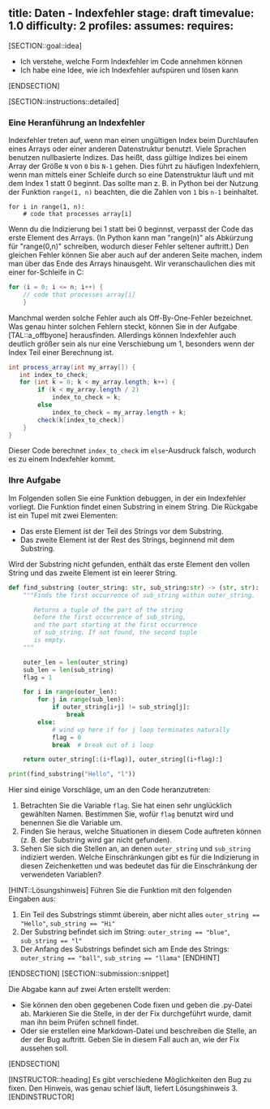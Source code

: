 title: Daten - Indexfehler
stage: draft
timevalue: 1.0
difficulty: 2
profiles:
assumes:
requires:
---
[SECTION::goal::idea]

- Ich verstehe, welche Form Indexfehler im Code annehmen können
- Ich habe eine Idee, wie ich Indexfehler aufspüren und lösen kann

[ENDSECTION]

[SECTION::instructions::detailed]

### Eine Heranführung an Indexfehler

Indexfehler treten auf, wenn man einen ungültigen Index beim Durchlaufen eines Arrays
oder einer anderen Datenstruktur benutzt.
Viele Sprachen benutzen nullbasierte Indizes.
Das heißt, dass gültige Indizes bei einem Array der Größe `N` von `0` bis `N-1` gehen.
Dies führt zu häufigen Indexfehlern, wenn man mittels einer Schleife durch so eine Datenstruktur läuft
und mit dem Index 1 statt 0 beginnt.
Das sollte man z. B. in Python bei der Nutzung der Funktion `range(1, n)` beachten, 
die die Zahlen von `1` bis `n-1` beinhaltet.

```text
for i in range(1, n):
    # code that processes array[i]
```
Wenn du die Indizierung bei 1 statt bei 0 beginnst, 
verpasst der Code das erste Element des Arrays.
(In Python kann man "range(n)" als Abkürzung für "range(0,n)" schreiben, 
wodurch dieser Fehler seltener auftritt.)
Den gleichen Fehler können Sie aber auch auf der anderen Seite machen, 
indem man über das Ende des Arrays hinausgeht.
Wir veranschaulichen dies mit einer for-Schleife in C:

```c
for (i = 0; i <= n; i++) { 
    // code that processes array[i]
    }
```

Manchmal werden solche Fehler auch als Off-By-One-Fehler bezeichnet. 
Was genau hinter solchen Fehlern steckt, können Sie in der Aufgabe [TAL::a_offbyone] herausfinden.
Allerdings können Indexfehler auch deutlich größer sein als nur eine Verschiebung um 1,
besonders wenn der Index Teil einer Berechnung ist.

```java
int process_array(int my_array[]) {
   int index_to_check;
   for (int k = 0; k < my_array.length; k++) {
        if (k < my_array.length / 2)
            index_to_check = k;
        else 
            index_to_check = my_array.length + k;
        check(k[index_to_check])
    }
}
```
Dieser Code berechnet `index_to_check` im `else`-Ausdruck falsch, 
wodurch es zu einem Indexfehler kommt.

### Ihre Aufgabe

Im Folgenden sollen Sie eine Funktion debuggen, in der ein Indexfehler vorliegt. 
Die Funktion findet einen Substring in einem String.
Die Rückgabe ist ein Tupel mit zwei Elementen:

- Das erste Element ist der Teil des Strings vor dem Substring.
- Das zweite Element ist der Rest des Strings, beginnend mit dem Substring.

Wird der Substring nicht gefunden, enthält das erste Element den vollen String
und das zweite Element ist ein leerer String.


```python
def find_substring (outer_string: str, sub_string:str) -> (str, str):
    """Finds the first occurrence of sub_string within outer_string.

       Returns a tuple of the part of the string
       before the first occurrence of sub_string,
       and the part starting at the first occurrence
       of sub_string. If not found, the second tuple
       is empty.
    """

    outer_len = len(outer_string)
    sub_len = len(sub_string)
    flag = 1

    for i in range(outer_len):
        for j in range(sub_len):
            if outer_string[i+j] != sub_string[j]:
                break
        else:
            # wind up here if for j loop terminates naturally
            flag = 0
            break  # break out of i loop

    return outer_string[:(i+flag)], outer_string[(i+flag):]

print(find_substring("Hello", "l"))
```

Hier sind einige Vorschläge, um an den Code heranzutreten:

1. Betrachten Sie die Variable `flag`.
   Sie hat einen sehr unglücklich gewählten Namen.
   Bestimmen Sie, wofür `flag` benutzt wird und benennen Sie die Variable um.
2. Finden Sie heraus, welche Situationen in diesem Code auftreten können
   (z. B. der Substring wird gar nicht gefunden).
3. Sehen Sie sich die Stellen an, an denen `outer_string` und `sub_string` indiziert werden.
   Welche Einschränkungen gibt es für die Indizierung in diesen Zeichenketten 
   und was bedeutet das für die Einschränkung der verwendeten Variablen?

[HINT::Lösungshinweis]
Führen Sie die Funktion mit den folgenden Eingaben aus:

1. Ein Teil des Substrings stimmt überein, aber nicht alles 
   `outer_string == "Hello"`, `sub_string == "Hi"`
2. Der Substring befindet sich im String: 
   `outer_string == "blue"`, `sub_string == "l"`
3. Der Anfang des Substrings befindet sich am Ende des Strings: 
   `outer_string == "ball"`, `sub_string == "llama"`
[ENDHINT]

[ENDSECTION]
[SECTION::submission::snippet]

Die Abgabe kann auf zwei Arten erstellt werden:

- Sie können den oben gegebenen Code fixen und geben die .py-Datei ab.
  Markieren Sie die Stelle, in der der Fix durchgeführt wurde, damit man ihn beim Prüfen schnell findet.
- Oder sie erstellen eine Markdown-Datei und beschreiben die Stelle, an der der Bug auftritt.
  Geben Sie in diesem Fall auch an, wie der Fix aussehen soll.

[ENDSECTION]

[INSTRUCTOR::heading]
Es gibt verschiedene Möglichkeiten den Bug zu fixen. 
Den Hinweis, was genau schief läuft, liefert Lösungshinweis 3.
[ENDINSTRUCTOR]
